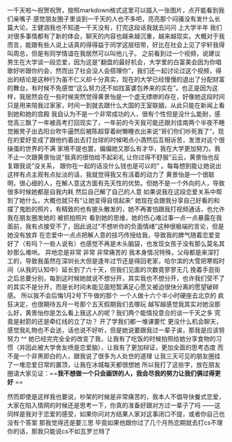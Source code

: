 一千天啦～祝贺祝贺，按照markdown格式这里可以插入一张图片，点开能看到我们亲嘴子
感觉朋友圈子里谈到一千天的人也不多吧，亮亮那个闷骚没有发什么长篇大论，王健涵我也不知道一千天没有，打完这段话我就去问问
上大学半年 我们对很多事情都有了新的体会，聊天的内容也越来越沉重，越来越现实。大概对于我而言，能跟有些人说上话真的得得益于同学这层纽带，好比在社会上见了宇轩我得叫周总，但是有同学情谊在我居然可以叫他儿子。
之前看到过一个视频，说建议男生在大学谈一段恋爱，因为这是"翻盘的最好机会，大学里的白富美会因为你唱歌好听跟你约会，然而出了社会没人会搭理你"，我们还一起讨论过这个视频，得出的结论是这种行为虽不仁义却十分真实，现在的大学已经慢慢的退出了分配财富的舞台，有时候不免感觉“这么努力还不如找富婆包养来的实在”。也正是因为这样，我居然会在一些时候突然觉得黄景怡是一个虚无缥缈的存在，好像她这段时间只是用来陪我过家家，时间一到就去跟什么大国的王室联姻，从此只能在新闻上看到她和她的宫殿
我自认为不是一个非常成功的人，很有个性但是没什么能耐，感觉高三飘了一年被高考打回现实了，一年前的今天我可能还跟刘佳南两个半夜不睡觉搬凳子出去阳台吹牛逼然后被陈超穿着树懒睡衣出来说“哥们你们吵死我了”，现在的爱好变成了跟他约着出去打台球的时候喝点小酒然后互相诉苦，发泄对这个很操蛋的世界的不满
家境不提也罢，偏偏她又那么有才华，我在大学更加努力。我不止一次跟黄景怡说“我真的很怕给不起彩礼 让你过得不舒服”云云，黄景怡也反复跟我说“没关系， 跟你在一起的话没什么钱也是可以的” 。每每想到能让她说出这样有点主观有点扯淡的话，我就觉得我又有活着的动力了
黄景怡是一个很聪明，很心细的人，在解人意这方面有先天性的优势。但她不是一个外向的人，导致很多时候她都是自我内耗 然后自己解了自己的人意 如果说我在这段恋爱关系中帮到了她什么，大概也就只有“让她变得自信起来”  她现在会跟我分享自己好看的和摆了鬼脸的照片，有精致的也有披头散发的，她不再害怕跟我打视频通话，也允许我在朋友圈发她的 被抓拍照片 看到她的思维，她的伤心难过事一点一点暴露在我面前，我有点接受不了，因此说过“不想听你的负面情绪”这种很极端的言论，但是她没有放弃 在恋爱中一点点把解人意的技巧传授给我，导致我的脾气随着恋爱变好了（有吗？一些人说有）也感觉不再是木头脑袋，也发现女孩子没有那么莫名其妙那么难哄。
异地恋是非常 非常 非常痛苦的 我本身情况特殊，父母都是来深打工的，导致我虽然在深圳长大但是逢年过节还是得回老家，哈尔滨的大雪把寒假时间（从我的认知中）延长到了六十天，但我们见面的次数竟寥寥无几 挽着手逛街之后总要分别，每到这时候她就说不想分开，其实我也不想分开，也许我们受不了的其实不是分开，而是长时间未能见面短暂满足心愿又被迫很快分离的愿望破碎感。
所以我不会后悔1月2号下午做的那个 一个人做十六个半小时硬座去北京的 疯狂决定，也很期待五月一号那个五天假期我们去哪玩
越写越感觉我其实对她没那么好，黄景怡你是怎么看上我这人的呢？我们两个能情投意合的谈一千天之多 究竟是射箭的还是牵红线的立了功？
开了学我们都一堆课要忙 更没什么机会聊天，感觉我礼物也不会送，话也说不好听，但是她说要跟我过一辈子诶，那我是应该努努力 ^^ 
她已经完完全全的改变了我，让我有了吃饭的时候拍照给她分享食物的习惯（并因此被大学舍友喷是恋爱脑），让我有了更加辩证，更加全面的思考态度 而不是一个非黑即白的人，跟我说了很多为人处世的道理 让我三天可见的朋友圈挂了一堆恋爱日常的置顶，让我在冰城每天都很想她 
所以我打了这些字，放在朋友圈请大家见证：==**我不想做一个只会画饼的人，我会尽我的努力让我们俩过得更好** ==


然而即使是这样我也要说，吵架的时候是非常痛苦的，我本人不倡导快餐式恋爱，大家在陷入情网的时候还是思考一下，你真的准备好跟对方过一辈子了吗
——这同样是我对于恋爱的感受，如果你问对方结果人家对这事闭口不提，或者你自己也没有个答案 那我觉得还是要三思
毕竟如果他跟你过了几个月热恋期就去打cs不理你的话，那我只能说cs不如瓦罗兰特了